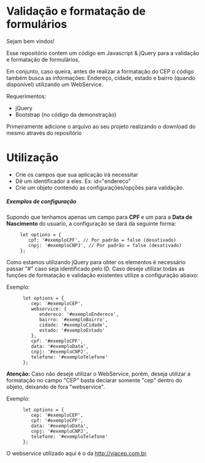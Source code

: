 # Validação e formatação de formulários

Sejam bem vindos! 

<p> Esse repositório contem um código em Javascript & jQuery para a validação e formatação de formulários. </p>
<p> Em conjunto, caso queira, antes de realizar a formatação do CEP o código também busca as informações: Endereço, cidade, estado e bairro (quando disponível) utilizando um WebService.</p>

<p> Requerimentos: </p>
<ul>
   <li> jQuery </li>
   <li> Bootstrap (no código da demonstração) </li>
</ul>

Primeiramente adicione o arquivo ao seu projeto realizando o download do mesmo através do repositório

<blockquote> <script src="validador-formularios.js"></script> </blockquote>

<h1> Utilização </h1>

<ul>
   <li> Crie os campos que sua aplicação irá necessitar </li>
   <li> Dê um identificador a eles. Ex: id="endereco" </li>
   <li> Crie um objeto contendo as configurações/opções para validação.</li>
</ul>

<h5> Exemplos de configuração </h5>

Supondo que tenhamos apenas um campo para <strong> CPF </strong> e um para a <strong> Data de Nascimento </strong> do usuario, a configuração se dará da seguinte forma:

 ```
      let options = {
         cpf: '#exemploCPF', // Por padrão = false (desativado)
         cnpj: '#exemploCNPJ', // Por padrão = false (desativado)
      };
```   

Como estamos utilizando jQuery para obter os elementos é necessário passar "#" caso seja identificado pelo ID.
Caso deseje utilizar todas as funções de formatação e validação existentes utilize a configuração abaixo:

Exemplo:

```
      let options = {
         cep: '#exemploCEP',
         webservice: {  
            endereco: '#exemploEndereco', 
            bairro: '#exemploBairro', 
            cidade: '#exemploCidade',  
            estado: '#exemploEstado'
         },
         cpf: '#exemploCPF', 
         data: '#exemploData', 
         cnpj: '#exemploCNPJ',
         telefone: '#exemploTelefone' 
      };
```    

<strong> Atenção: </strong> Caso não deseje utilizar o WebService, porém, deseja utilizar a formatação no campo "CEP" basta declarar somente "cep" dentro do objeto, deixando de fora "webservice".

Exemplo:

```
      let options = {
         cep: '#exemploCEP',
         cpf: '#exemploCPF', 
         data: '#exemploData', 
         cnpj: '#exemploCNPJ',
         telefone: '#exemploTelefone' 
      };
```    

O webservice utilizado aqui é o da http://viacep.com.br. 


